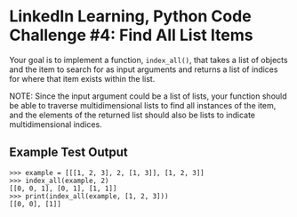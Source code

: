 # LinkedIn Learning, Python Code Challenge #4: Find All List Items

Your goal is to implement a function, `index_all()`, that takes a list of objects and the item to search for as input arguments and returns a list of indices for where that item exists within the list.

NOTE: Since the input argument could be a list of lists, your function should be able to traverse multidimensional lists to find all instances of the item, and the elements of the returned list should also be lists to indicate multidimensional indices.

## Example Test Output

```console
>>> example = [[[1, 2, 3], 2, [1, 3]], [1, 2, 3]]
>>> index_all(example, 2)
[[0, 0, 1], [0, 1], [1, 1]]
>>> print(index_all(example, [1, 2, 3]))
[[0, 0], [1]]
```
